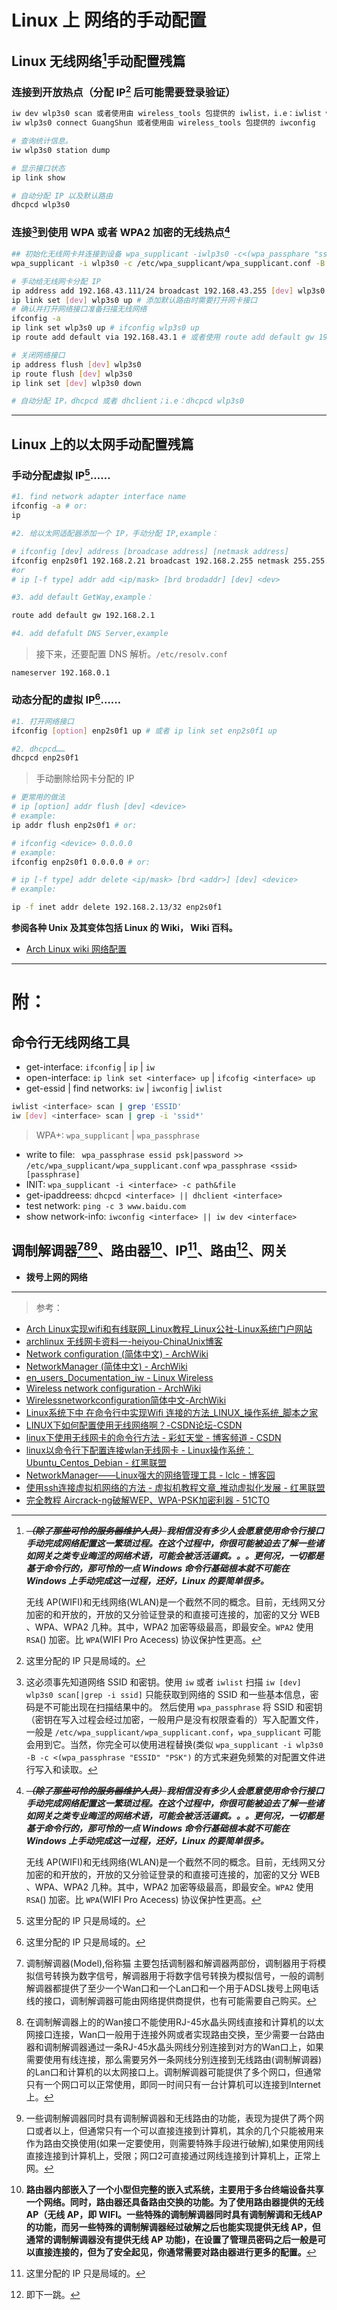 <link href="../css/style.css" rel="stylesheet" type="text/css" />


# Linux 上 网络的手动配置


## Linux 无线网络[^wlan]手动配置残篇

### 连接到开放热点（分配 IP[^ip] 后可能需要登录验证）

```Bash
iw dev wlp3s0 scan 或者使用由 wireless_tools 包提供的 iwlist，i.e：iwlist wlp3s0 scan
iw wlp3s0 connect GuangShun 或者使用由 wireless_tools 包提供的 iwconfig

# 查询统计信息。
iw wlp3s0 station dump

# 显示接口状态
ip link show 

# 自动分配 IP 以及默认路由
dhcpcd wlp3s0
```

### 连接[^conn]到使用 WPA 或者 WPA2 加密的无线热点[^wlan]

```Bash
## 初始化无线网卡并连接到设备 wpa_supplicant -iwlp3s0 -c<(wpa_passphare "ssid" "psk") -B
wpa_supplicant -i wlp3s0 -c /etc/wpa_supplicant/wpa_supplicant.conf -B

# 手动给无线网卡分配 IP 
ip address add 192.168.43.111/24 broadcast 192.168.43.255 [dev] wlp3s0
ip link set [dev] wlp3s0 up # 添加默认路由时需要打开网卡接口
# 确认并打开网络接口准备扫描无线网络
ifconfig -a
ip link set wlp3s0 up # ifconfig wlp3s0 up
ip route add default via 192.168.43.1 # 或者使用 route add default gw 192.168.43.1

# 关闭网络接口
ip address flush [dev] wlp3s0 
ip route flush [dev] wlp3s0
ip link set [dev] wlp3s0 down 

# 自动分配 IP，dhcpcd 或者 dhclient；i.e：dhcpcd wlp3s0
```

--------------------

## Linux 上的以太网手动配置残篇

### 手动分配虚拟 IP[^ip]……

```Bash
#1. find network adapter interface name
ifconfig -a # or:
ip

#2. 给以太网适配器添加一个 IP，手动分配 IP,example：

# ifconfig [dev] address [broadcase address] [netmask address]
ifconfig enp2s0f1 192.168.2.21 broadcast 192.168.2.255 netmask 255.255.255.0 up
#or
# ip [-f type] addr add <ip/mask> [brd brodaddr] [dev] <dev>

#3. add default GetWay,example：

route add default gw 192.168.2.1

#4. add defafult DNS Server,example

```

> 接下来，还要配置 DNS 解析。`/etc/resolv.conf`

```config
nameserver 192.168.0.1
```

### 动态分配的虚拟 IP[^ip]……

```Bash
#1. 打开网络接口
ifconfig [option] enp2s0f1 up # 或者 ip link set enp2s0f1 up

#2. dhcpcd……
dhcpcd enp2s0f1
```

> 手动删除给网卡分配的 IP

```Bash
# 更常用的做法
# ip [option] addr flush [dev] <device>
# example:
ip addr flush enp2s0f1 # or:

# ifconfig <device> 0.0.0.0 
# example:
ifconfig enp2s0f1 0.0.0.0 # or:

# ip [-f type] addr delete <ip/mask> [brd <addr>] [dev] <device>
# example:

ip -f inet addr delete 192.168.2.13/32 enp2s0f1

```

**参阅各种 Unix 及其变体包括 Linux 的 Wiki， Wiki 百科。**

+ [Arch Linux wiki 网络配置][net_set]

------------------------

# 附：

##  命令行无线网络工具

+ get-interface: `ifconfig` | `ip` | `iw `
+ open-interface: `ip link set <interface> up` | `ifcofig <interface> up`
+ get-essid | find networks: `iw` | `iwconfig` | `iwlist`

```Bash
iwlist <interface> scan | grep 'ESSID'
iw [dev] <interface> scan | grep -i 'ssid*'
```

> WPA+: `wpa_supplicant` | `wpa_passphrase` 

+ write to file: ` wpa_passphrase essid psk|password >> /etc/wpa_supplicant/wpa_supplicant.conf` `wpa_passphrase <ssid> [passphrase]`
+ INIT: `wpa_supplicant -i <interface> -c path&file `
+ get-ipaddreess: `dhcpcd <interface> || dhclient <interface>`
+ test network:  `ping -c 3 www.baidu.com`
+ show network-info: `iwconfig <interface> || iw dev <interface> `

## **调制解调器[^model][^model_2][^model_3]、路由器[^router]、IP[^ip]、路由[^route]、网关**

+ **拨号上网的网络** 

----------------------

> 参考：

+ [Arch Linux实现wifi和有线联网_Linux教程_Linux公社-Linux系统门户网站](http://www.linuxidc.com/Linux/2016-11/137666.htm)
+ [archlinux 无线网卡资料一-heiyou-ChinaUnix博客](http://blog.chinaunix.net/uid-108863-id-136997.html)
+ [Network configuration (简体中文) - ArchWiki][network]
+ [NetworkManager (简体中文) - ArchWiki][nm]
+ [en_users_Documentation_iw - Linux Wireless](http://linuxwireless.org/en/users/Documentation/iw/)
+ [Wireless network configuration - ArchWiki](https://wiki.archlinux.org/index.php/Wireless_network_configuration#Manual_setup)
+ [Wirelessnetworkconfiguration简体中文-ArchWiki][wireless]
+ [Linux系统下中 在命令行中实现Wifi 连接的方法_LINUX_操作系统_脚本之家](http://www.jb51.net/LINUXjishu/234506.html)
+ [LINUX下如何配置使用无线网络啊？-CSDN论坛-CSDN](http://bbs.csdn.net/topics/340101949)
+ [linux下使用无线网卡的命令行方法 - 彩虹天堂 - 博客频道 - CSDN](http://blog.csdn.net/goodlixueyong/article/details/6461871)
+ [linux以命令行下配置连接wlan无线网卡 - Linux操作系统：Ubuntu_Centos_Debian - 红黑联盟](http://www.2cto.com/os/201205/133898.html)
+ [NetworkManager——Linux强大的网络管理工具 - lclc - 博客园](http://www.cnblogs.com/lcword/p/5917336.html)
+ [使用ssh连接虚拟机网络的方法 - 虚拟机教程文章_推动虚拟化发展 - 红黑联盟](http://www.2cto.com/os/201206/137291.html)
+ [完全教程 Aircrack-ng破解WEP、WPA-PSK加密利器 - 51CTO](http://netsecurity.51cto.com/art/201105/264844_all.htm)


[nm]: https://wiki.archlinux.org/index.php/NetworkManager_(%E7%AE%80%E4%BD%93%E4%B8%AD%E6%96%87)
[network]: https://wiki.archlinux.org/index.php/Network_configuration_(%E7%AE%80%E4%BD%93%E4%B8%AD%E6%96%87)#.E5.90.AF.E7.94.A8.E5.92.8C.E7.A6.81.E7.94.A8.E7.BD.91.E7.BB.9C.E6.8E.A5.E5.8F.A3
[wireless]: https://wiki.archlinux.org/index.php/Wireless_network_configuration_(%E7%AE%80%E4%BD%93%E4%B8%AD%E6%96%87)
[net_set]: https://wiki.archlinux.org/index.php/Wireless_network_configuration

<div class="p">

[^wlan]:  ***<del>（除了那些可怜的服务器维护人员）</del>我相信没有多少人会愿意使用命令行接口手动完成网络配置这一繁琐过程。在这个过程中，你很可能被迫去了解一些诸如网关之类专业晦涩的网络术语，可能会被活活逼疯。。。更何况，一切都是基于命令行的，那可怜的一点 Windows 命令行基础根本就不可能在 Windows 上手动完成这一过程，还好，Linux 的要简单很多。***


    无线 AP(WIFI)和无线网络(WLAN)是一个截然不同的概念。目前，无线网又分加密的和开放的，开放的又分验证登录的和直接可连接的，加密的又分 WEB 、WPA、WPA2 几种。其中，WPA2 加密等级最高，即最安全。`WPA2` 使用 `RSA`() 加密。比 `WPA`(WIFI Pro Acecess) 协议保护性更高。

</div>

[^conn]: 这必须事先知道网络 SSID 和密钥。使用 `iw` 或者 `iwlist` 扫描 `iw [dev] wlp3s0 scan[|grep -i ssid]` 只能获取到网络的 SSID 和一些基本信息，密码是不可能出现在扫描结果中的。 然后使用 `wpa_passphrase` 将 SSID 和密钥（密钥在写入过程会经过加密，一般用户是没有权限查看的）写入配置文件，一般是 `/etc/wpa_supplicant/wpa_supplicant.conf`，`wpa_supplicant` 可能会用到它。当然，你完全可以使用进程替换(类似 `wpa_supplicant -i wlp3s0 -B -c <(wpa_passphrase "ESSID" "PSK")` 的方式来避免频繁的对配置文件进行写入和读取。

[^ip]: 这里分配的 IP 只是局域的。

[^route]: 即下一跳。

[^model]: 调制解调器(Model),俗称猫 主要包括调制器和解调器两部份，调制器用于将模拟信号转换为数字信号，解调器用于将数字信号转换为模拟信号，一般的调制解调器都提供了至少一个Wan口和一个Lan口和一个用于ADSL拨号上网电话线的接口，调制解调器可能由网络提供商提供，也有可能需要自己购买。

[^model_2]: 在调制解调器上的的Wan接口不能使用RJ-45水晶头网线直接和计算机的以太网接口连接，Wan口一般用于连接外网或者实现路由交换，至少需要一台路由器和调制解调器通过一条RJ-45水晶头网线分别连接到对方的Wan口上，如果需要使用有线连接，那么需要另外一条网线分别连接到无线路由(调制解调器)的Lan口和计算机的以太网接口上。调制解调器可能提供了多个网口，但通常只有一个网口可以正常使用，即同一时间只有一台计算机可以连接到Internet上。
 
[^model_3]: 一些调制解调器同时具有调制解调器和无线路由的功能，表现为提供了两个网口或者以上，但通常只有一个可以直接连接到计算机，其余的几个只能被用来作为路由交换使用(如果一定要使用，则需要特殊手段进行破解),如果使用网线直接连接到计算机上，受限；网口2可直接通过网线连接到计算机上，正常上网。

[^route_swap]: 路由器具有路由交换功能（允许连接更多具有以太网接口的终端设备。同时，还可以提供多个无线 AP）。要实现路由交换，可以是调制解调和路由器之间，或者两台或以上路由器之间，一台作为主路由，通过网线将 WAN 口和调制解调器的 WAN 口相连。作为次级路由，同样通过 RJ-45 水晶头网线将自己的 WAN 口和主路由的任意一个 LAN 口连接。LAN 口用于和计算机的以太网接口先连访问网络。

[^router]: **路由器内部嵌入了一个小型但完整的嵌入式系统，主要用于多台终端设备共享一个网络。同时，路由器还具备路由交换[^route_swap]的功能。为了使用路由器提供的无线 AP[^wlan]（无线 AP，即 WIFI[^wlan]。一些特殊的调制解调器同时具有调制解调和无线AP的功能，而另一些特殊的调制解调器经过破解之后也能实现提供无线 AP，但通常的调制解调器没有提供无线 AP 功能)，在设置了管理员密码之后一般是可以直接连接的，但为了安全起见，你通常需要对路由器进行更多的配置。**
